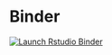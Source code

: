 # Binder
  <!-- badges: start -->
  [![Launch Rstudio Binder](http://mybinder.org/badge_logo.svg)](https://mybinder.org/v2/gh/AnniHuo/Binder/main?urlpath=rstudio)
  <!-- badges: end -->
  